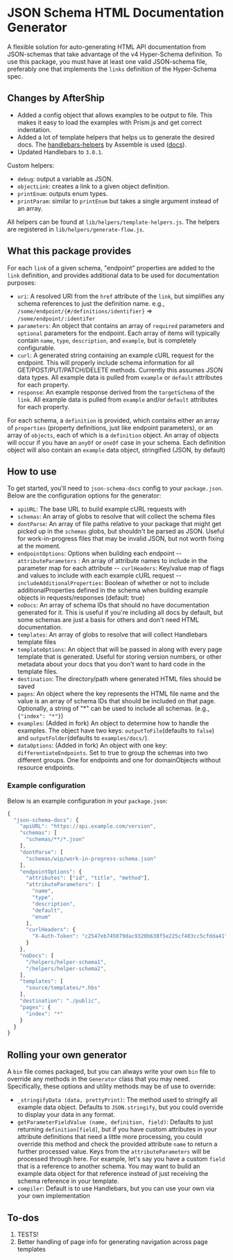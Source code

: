 JSON Schema HTML Documentation Generator
=========================================

A flexible solution for auto-generating HTML API documentation from JSON-schemas that take advantage of the v4 Hyper-Schema definition. To use this package, you must have at least one valid JSON-schema file, preferably one that implements the `links` definition of the Hyper-Schema spec.

## Changes by AfterShip ##

- Added a config object that allows examples to be output to file. This makes it easy to load the examples with Prism.js and get correct indentation. 
- Added a lot of template helpers that helps us to generate the desired docs. The [handlebars-helpers](https://github.com/assemble/handlebars-helpers) by Assemble is used ([docs](http://assemble.io/helpers/)). 
- Updated Handlebars to `3.0.1`.

Custom helpers:

- `debug`: output a variable as JSON.
- `objectLink`: creates a link to a given object definition.
- `printEnum`: outputs enum types.
- `printParam`: similar to `printEnum` but takes a single argument instead of an array.

All helpers can be found at `lib/helpers/template-helpers.js`. The helpers are registered in `lib/helpers/generate-flow.js`.

## What this package provides ##
For each `link` of a given schema, "endpoint" properties are added to the `link` definition, and provides additional data to be used for documentation purposes:

- `uri`: A resolved URI from the `href` attribute of the `link`, but simplifies any schema references to just the definition name. e.g., `/some/endpoint/{#/definitions/identifier}` => `/some/endpoint/:identifer`
- `parameters`: An object that contains an array of `required` parameters and `optional` parameters for the endpoint. Each array of items will typically contain `name`, `type`, `description`, and `example`, but is completely configurable.
- `curl`: A generated string containing an example cURL request for the endpoint. This will properly include schema information for all GET/POST/PUT/PATCH/DELETE methods. Currently this assumes JSON data types. All example data is pulled from `example` or `default` attributes for each property.
- `response`: An example response derived from the `targetSchema` of the `link`. All example data is pulled from `example` and/or `default` attributes for each property.

For each schema, a `definition` is provided, which contains either an array of `properties` (property definitions, just like endpoint parameters), or an array of `objects`, each of which is a `definition` object. An array of objects will occur if you have an `anyOf` or `oneOf` case in your schema. Each definition object will also contain an `example` data object, stringified (JSON, by default)

## How to use ##
To get started, you'll need to `json-schema-docs` config to your `package.json`. Below are the configuration options for the generator:

- `apiURL`: The base URL to build example cURL requests with
- `schemas`: An array of globs to resolve that will collect the schema files
- `dontParse`: An array of file paths relative to your package that might get picked up in the `schemas` globs, but shouldn't be parsed as JSON. Useful for work-in-progress files that may be invalid JSON, but not worth fixing at the moment.
- `endpointOptions`: Options when building each endpoint
-- `attributeParameters` : An array of attribute names to include in the parameter map for each attribute
-- `curlHeaders`: Key/value map of flags and values to include with each example cURL request
-- `includeAdditionalProperties`: Boolean of whether or not to include additionalProperties defined in the schema when building example objects in requests/responses (default: true)
- `noDocs`: An array of schema IDs that should no have documentation generated for it. This is useful if you're including all docs by default, but some schemas are just a basis for others and don't need HTML documentation.
- `templates`: An array of globs to resolve that will collect Handlebars template files
- `templateOptions`: An object that will be passed in along with every page template that is generated. Useful for storing version numbers, or other metadata about your docs that you don't want to hard code in the template files.
- `destination`: The directory/path where generated HTML files should be saved
- `pages`: An object where the key represents the HTML file name and the value is an array of schema IDs that should be included on that page. Optionally, a string of "*" can be used to include all schemas. (e.g., `{"index": "*"}`)
- `examples`: (Added in fork) An object to determine how to handle the examples. The object have two keys: `outputToFile`(defaults to `false`) and `outputFolder`(defaults to `examples/docs/`).
- `dataOptions`: (Added in fork) An object with one key: `differentiateEndpoints`. Set to true to group the schemas into two different groups. One for endpoints and one for domainObjects without resource endpoints. 

### Example configuration ###
Below is an example configuration in your `package.json`:

```javascript
{
  "json-schema-docs": {
    "apiURL": "https://api.example.com/version",
    "schemas": [
      "schemas/**/*.json"
    ],
    "dontParse": [
      "schemas/wip/work-in-progress-schema.json"
    ],
    "endpointOptions": {
      "attributes": ["id", "title", "method"],
      "attributeParameters": [
        "name",
        "type",
        "description",
        "default",
        "enum"
      ],
      "curlHeaders": {
        "X-Auth-Token": "c2547eb745079dac9320b638f5e225cf483cc5cfdda41"
      }
    },
    "noDocs": [
      "/helpers/helper-schema1",
      "/helpers/helper-schema2",
    ],
    "templates": [
      "source/templates/*.hbs"
    ],
    "destination": "./public",
    "pages": {
      "index": "*"
    }
  }
}
```

## Rolling your own generator ##
A `bin` file comes packaged, but you can always write your own `bin` file to override any methods in the `Generator` class that you may need. Specifically, these options and utility methods may be of use to override:

- `_stringifyData (data, prettyPrint)`: The method used to stringify all example data object. Defaults to `JSON.stringify`, but you could override to display your data in any format.
- `getParameterFieldValue (name, definition, field)`: Defaults to just returning `definition[field]`, but if you have custom attributes in your attribute definitions that need a little more processing, you could override this method and check the provided attribute `name` to return a further processed value. Keys from the `attributeParameters` will be processed through here. For example, let's say you have a custom `field` that is a reference to another schema. You may want to build an example data object for that reference instead of just receiving the schema reference in your template.
- `compiler`: Default is to use Handlebars, but you can use your own via your own implementation

## To-dos ##
1. TESTS!
2. Better handling of page info for generating navigation across page templates

